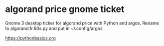 # algorand price gnome ticket 

Gnome 3 desktop ticker for algorand price with Python and argos. Rename to algorand.1r.60s.py and put in ~/.config/argos

https://pythonbasics.org

